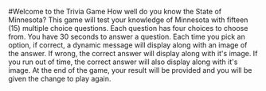 #Welcome to the Trivia Game
How well do you know the State of Minnesota?
This game will test your knowledge of Minnesota with fifteen (15) multiple choice questions.
Each question has four choices to choose from. 
You have 30 seconds to answer a question.
Each time you pick an option, if correct, a dynamic message will display along with an image of the answer. If wrong, the correct answer will display along with it's image. If you run out of time, the correct answer will also display along with it's image. 
At the end of the game, your result will be provided and you will be given the change to play again.
